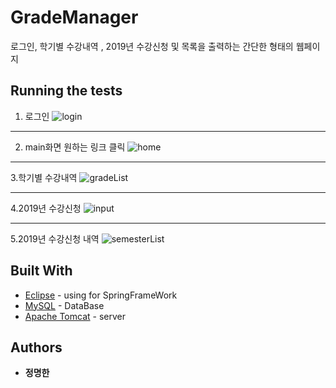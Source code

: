 # GradeManager
로그인, 학기별 수강내역 , 2019년 수강신청 및 목록을 출력하는 간단한 형태의 웹페이지

## Running the tests

1. 로그인
![login](https://user-images.githubusercontent.com/33171227/61588619-c4d42080-abd9-11e9-910c-a6ca61444597.JPG)

--------------------------------------------------------------------------------------------------------------------------------------
2. main화면 원하는 링크 클릭
![home](https://user-images.githubusercontent.com/33171227/61588615-b8e85e80-abd9-11e9-9447-82b145cfe744.JPG)

--------------------------------------------------------------------------------------------------------------------------------------
3.학기별 수강내역
![gradeList](https://user-images.githubusercontent.com/33171227/61588621-d1587900-abd9-11e9-9259-64f4f8c31650.JPG)

--------------------------------------------------------------------------------------------------------------------------------------
4.2019년 수강신청
![input](https://user-images.githubusercontent.com/33171227/61588624-edf4b100-abd9-11e9-8394-518e458354b5.JPG)

--------------------------------------------------------------------------------------------------------------------------------------
5.2019년 수강신청 내역
![semesterList](https://user-images.githubusercontent.com/33171227/61588629-fd73fa00-abd9-11e9-8374-34398c754a59.JPG)


## Built With

* [Eclipse](https://www.eclipse.org/downloads/) - using for SpringFrameWork
* [MySQL](https://www.mysql.com/) - DataBase
* [Apache Tomcat](http://tomcat.apache.org/) - server

## Authors

* **정명한** 
